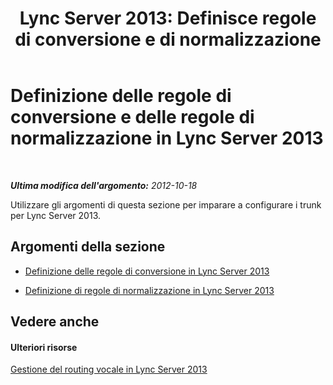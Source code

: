 ﻿---
title: "Lync Server 2013: Definisce regole di conversione e di normalizzazione"
TOCTitle: "Lync Server 2013: Definisce regole di conversione e di normalizzazione"
ms:assetid: a22e4804-8802-42b1-a1b1-be42f85b3d46
ms:mtpsurl: https://technet.microsoft.com/it-it/library/JJ688159(v=OCS.15)
ms:contentKeyID: 49887685
ms.date: 08/24/2015
mtps_version: v=OCS.15
ms.translationtype: HT
---

# Definizione delle regole di conversione e delle regole di normalizzazione in Lync Server 2013

 

_**Ultima modifica dell'argomento:** 2012-10-18_

Utilizzare gli argomenti di questa sezione per imparare a configurare i trunk per Lync Server 2013.

## Argomenti della sezione

  - [Definizione delle regole di conversione in Lync Server 2013](lync-server-2013-defining-translation-rules.md)

  - [Definizione di regole di normalizzazione in Lync Server 2013](lync-server-2013-defining-normalization-rules.md)

## Vedere anche

#### Ulteriori risorse

[Gestione del routing vocale in Lync Server 2013](lync-server-2013-managing-voice-routing.md)

